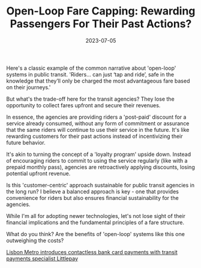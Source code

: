 ﻿---
title: 'Open-Loop Fare Capping: Rewarding Passengers For Their Past Actions?'
date: 2023-07-05
permalink: /posts/2023/07/open-loop-fare-capping-doubtful-rewards.html
---

Here's a classic example of the common narrative about 'open-loop' systems in public transit. 'Riders... can just ‘tap and ride’, safe in the knowledge that they’ll only be charged the most advantageous fare based on their journeys.'

But what's the trade-off here for the transit agencies? They lose the opportunity to collect fares upfront and secure their revenues.

In essence, the agencies are providing riders a 'post-paid' discount for a service already consumed, without any form of commitment or assurance that the same riders will continue to use their service in the future. It's like rewarding customers for their past actions instead of incentivizing their future behavior.

It's akin to turning the concept of a 'loyalty program' upside down. Instead of encouraging riders to commit to using the service regularly (like with a prepaid monthly pass), agencies are retroactively applying discounts, losing potential upfront revenue.

Is this 'customer-centric' approach sustainable for public transit agencies in the long run? I believe a balanced approach is key - one that provides convenience for riders but also ensures financial sustainability for the agencies.

While I'm all for adopting newer technologies, let's not lose sight of their financial implications and the fundamental principles of a fare structure.

What do you think? Are the benefits of 'open-loop' systems like this one outweighing the costs?

[Lisbon Metro introduces contactless bank card payments with transit payments specialist Littlepay](https://littlepay.com/lisbon-metro-introduces-contactless-bank-card-payments-with-transit-payments-specialist-littlepay/?preview=true&_thumbnail_id=2907&utm_campaign=Metro%20de%20Lisboa&utm_content=254838869&utm_medium=social&utm_source=linkedin&hss_channel=lcp-7592449)